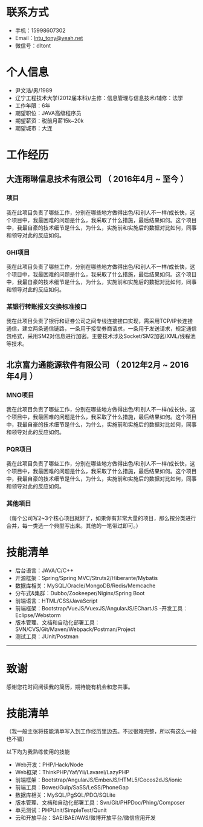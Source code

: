 # 联系方式
- 手机：15998607302
- Email：lntu_tony@yeah.net 
- 微信号：dltont

# 个人信息
 - 尹文浩/男/1989
 - 辽宁工程技术大学(2012届本科)/主修：信息管理与信息技术/辅修：法学
 - 工作年限：6年
 - 期望职位：JAVA高级程序员
 - 期望薪资：税前月薪15k~20k
 - 期望城市：大连
 
# 工作经历
## 大连雨琳信息技术有限公司 （ 2016年4月 ~ 至今 ）



### 项目 
我在此项目负责了哪些工作，分别在哪些地方做得出色/和别人不一样/成长快，这个项目中，我最困难的问题是什么，我采取了什么措施，最后结果如何。这个项目中，我最自豪的技术细节是什么，为什么，实施前和实施后的数据对比如何，同事和领导对此的反应如何。


### GHI项目 
我在此项目负责了哪些工作，分别在哪些地方做得出色/和别人不一样/成长快，这个项目中，我最困难的问题是什么，我采取了什么措施，最后结果如何。这个项目中，我最自豪的技术细节是什么，为什么，实施前和实施后的数据对比如何，同事和领导对此的反应如何。


### 某银行转账报文交换标准接口
我在此项目负责了银行和证券公司之间专线连接接口实现，需采用TCP/IP长连接通信，建立两条通信链路，一条用于接受券商请求，一条用于发送请求，规定通信包格式，采用SM2对信息进行加密。主要技术涉及Socket/SM2加密/XML/线程池等技术。



  
## 北京富力通能源软件有限公司 （ 2012年2月 ~ 2016年4月 ）

### MNO项目 
我在此项目负责了哪些工作，分别在哪些地方做得出色/和别人不一样/成长快，这个项目中，我最困难的问题是什么，我采取了什么措施，最后结果如何。这个项目中，我最自豪的技术细节是什么，为什么，实施前和实施后的数据对比如何，同事和领导对此的反应如何。


### PQR项目 
我在此项目负责了哪些工作，分别在哪些地方做得出色/和别人不一样/成长快，这个项目中，我最困难的问题是什么，我采取了什么措施，最后结果如何。这个项目中，我最自豪的技术细节是什么，为什么，实施前和实施后的数据对比如何，同事和领导对此的反应如何。


### 其他项目

（每个公司写2~3个核心项目就好了，如果你有非常大量的项目，那么按分类进行合并，每一类选一个典型写出来。其他的一笔带过即可。）
  
 # 技能清单
- 后台语言：JAVA/C/C++
- 开源框架：Spring/Spring MVC/Struts2/Hiberante/Mybatis
- 数据库相关：MySQL/Oracle/MongoDB/Redis/Memcache
- 分布式&集群：Dubbo/Zookeeper/Niginx/Spring Boot
- 前端语言：HTML/CSS/JavaScript
- 前端框架：Bootstrap/VueJS/VuexJS/AngularJS/EChartJS
-开发工具：Eclipse/Webstorm
- 版本管理、文档和自动化部署工具：SVN/CVS/Git/Maven/Webpack/Postman/Project
- 测试工具：JUnit/Postman

    
---      
# 致谢
感谢您花时间阅读我的简历，期待能有机会和您共事。
      
# 技能清单
（我一般主张将技能清单写入到工作经历里边去。不过很难完整，所以有这么一段也不错）

以下均为我熟练使用的技能

- Web开发：PHP/Hack/Node
- Web框架：ThinkPHP/Yaf/Yii/Lavarel/LazyPHP
- 前端框架：Bootstrap/AngularJS/EmberJS/HTML5/Cocos2dJS/ionic
- 前端工具：Bower/Gulp/SaSS/LeSS/PhoneGap
- 数据库相关：MySQL/PgSQL/PDO/SQLite
- 版本管理、文档和自动化部署工具：Svn/Git/PHPDoc/Phing/Composer
- 单元测试：PHPUnit/SimpleTest/Qunit
- 云和开放平台：SAE/BAE/AWS/微博开放平台/微信应用开发
      
